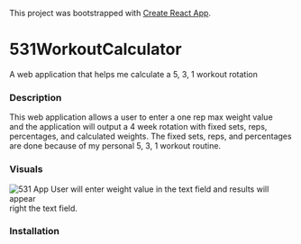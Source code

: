 This project was bootstrapped with [Create React App](https://github.com/facebook/create-react-app).

# 531WorkoutCalculator
A web application that helps me calculate a 5, 3, 1 workout rotation

### Description
This web application allows a user to enter a one rep max weight value  
and the application will output a 4 week rotation with fixed sets, reps,  
percentages, and calculated weights. The fixed sets, reps, and percentages  
are done because of my personal 5, 3, 1 workout routine.

### Visuals

![531 App](https://i.imgur.com/hWV2jkH.png)
User will enter weight value in the text field and results will appear  
right the text field.

### Installation

